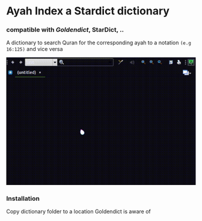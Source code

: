 # Ayah Index a Stardict dictionary
### compatible with ***Goldendict***, StarDict, ..
A dictionary to search Quran for the corresponding ayah to a notation `(e.g 16:125)` and vice versa 

![exampleGIF](ayah_search.gif)

### Installation
Copy dictionary folder to a location Goldendict is aware of
